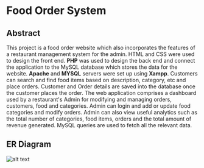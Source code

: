 # Food Order System

## Abstract
This project is a food order website which also incorporates the features of a restaurant management system for the admin. HTML and CSS were used to design the front end. **PHP** was used to design the back end and connect the application to the MySQL database which stores the data for the website. **Apache** and **MYSQL** servers were set up using **Xampp**.
Customers can search and find food items based on description, category, etc and place orders. Customer and Order details are saved into the database once the customer places the order.
The web application comprises a dashboard used by a restaurant's Admin for modifying and managing orders, customers, food and categories. Admin can login and add or update food categories and modify orders. Admin can also view useful analytics such as the total number of categories, food items, orders and the total amount of revenue generated. MySQL queries are used to fetch all the relevant data.

## ER Diagram

![alt text](https://github.com/findAJ/Food-Order-System/blob/main/ER.PNG?raw=true)
